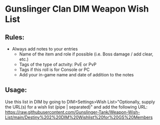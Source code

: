 # Gunslinger Clan DIM Weapon Wish List

## Rules:

- Always add notes to your entries
  - Name of the item and role if possible (i.e. Boss damage / add clear, etc.)
  - Tags of the type of actvity: PvE or PvP
  - Tags if this roll is for Console or PC
  - Add your in-game name and date of addition to the notes

## Usage:

Use this list in DIM by going to DIM>Settings>Wish List>"Optionally, supply the URL(s) for a wish list (pipe | separated)" and add the following URL:
https://raw.githubusercontent.com/Gunslinger-Tank/Weapon-Wish-List/main/Destiny%202%20DIM%20Wishlist%20for%20GS%20Members
